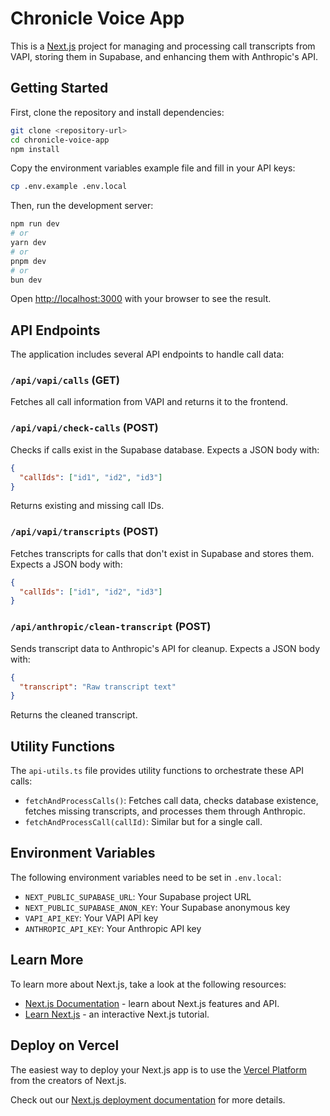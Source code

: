 # Chronicle Voice App

This is a [Next.js](https://nextjs.org) project for managing and processing call transcripts from VAPI, storing them in Supabase, and enhancing them with Anthropic's API.

## Getting Started

First, clone the repository and install dependencies:

```bash
git clone <repository-url>
cd chronicle-voice-app
npm install
```

Copy the environment variables example file and fill in your API keys:

```bash
cp .env.example .env.local
```

Then, run the development server:

```bash
npm run dev
# or
yarn dev
# or
pnpm dev
# or
bun dev
```

Open [http://localhost:3000](http://localhost:3000) with your browser to see the result.

## API Endpoints

The application includes several API endpoints to handle call data:

### `/api/vapi/calls` (GET)

Fetches all call information from VAPI and returns it to the frontend.

### `/api/vapi/check-calls` (POST)

Checks if calls exist in the Supabase database. Expects a JSON body with:

```json
{
  "callIds": ["id1", "id2", "id3"]
}
```

Returns existing and missing call IDs.

### `/api/vapi/transcripts` (POST)

Fetches transcripts for calls that don't exist in Supabase and stores them. Expects a JSON body with:

```json
{
  "callIds": ["id1", "id2", "id3"]
}
```

### `/api/anthropic/clean-transcript` (POST)

Sends transcript data to Anthropic's API for cleanup. Expects a JSON body with:

```json
{
  "transcript": "Raw transcript text"
}
```

Returns the cleaned transcript.

## Utility Functions

The `api-utils.ts` file provides utility functions to orchestrate these API calls:

- `fetchAndProcessCalls()`: Fetches call data, checks database existence, fetches missing transcripts, and processes them through Anthropic.
- `fetchAndProcessCall(callId)`: Similar but for a single call.

## Environment Variables

The following environment variables need to be set in `.env.local`:

- `NEXT_PUBLIC_SUPABASE_URL`: Your Supabase project URL
- `NEXT_PUBLIC_SUPABASE_ANON_KEY`: Your Supabase anonymous key
- `VAPI_API_KEY`: Your VAPI API key
- `ANTHROPIC_API_KEY`: Your Anthropic API key

## Learn More

To learn more about Next.js, take a look at the following resources:

- [Next.js Documentation](https://nextjs.org/docs) - learn about Next.js features and API.
- [Learn Next.js](https://nextjs.org/learn) - an interactive Next.js tutorial.

## Deploy on Vercel

The easiest way to deploy your Next.js app is to use the [Vercel Platform](https://vercel.com/new?utm_medium=default-template&filter=next.js&utm_source=create-next-app&utm_campaign=create-next-app-readme) from the creators of Next.js.

Check out our [Next.js deployment documentation](https://nextjs.org/docs/app/building-your-application/deploying) for more details.
